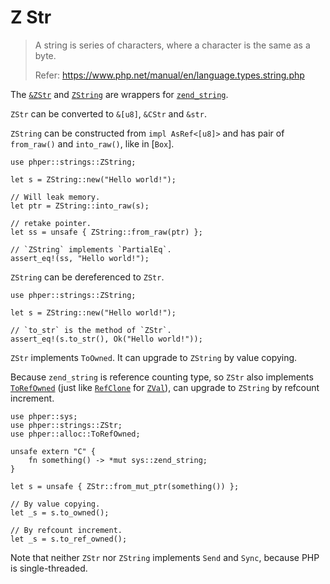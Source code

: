 # Z Str

> A string is series of characters, where a character is the same as a byte.
>
> Refer: <https://www.php.net/manual/en/language.types.string.php>

The [`&ZStr`](phper::strings::ZStr) and [`ZString`](phper::strings::ZString) are
wrappers for [`zend_string`](phper::sys::zend_string).

`ZStr` can be converted to `&[u8]`, `&CStr` and `&str`.

`ZString` can be constructed from `impl AsRef<[u8]>` and has pair of `from_raw()`
and `into_raw()`, like in [`Box`].

```rust,no_run
use phper::strings::ZString;

let s = ZString::new("Hello world!");

// Will leak memory.
let ptr = ZString::into_raw(s);

// retake pointer.
let ss = unsafe { ZString::from_raw(ptr) };

// `ZString` implements `PartialEq`.
assert_eq!(ss, "Hello world!");
```

`ZString` can be dereferenced to `ZStr`.

```rust,no_run
use phper::strings::ZString;

let s = ZString::new("Hello world!");

// `to_str` is the method of `ZStr`.
assert_eq!(s.to_str(), Ok("Hello world!"));
```

`ZStr` implements `ToOwned`. It can upgrade to `ZString` by value copying.

Because `zend_string` is reference counting type, so `ZStr` also implements
[`ToRefOwned`](phper::alloc::ToRefOwned) (just like
[`RefClone`](phper::alloc::RefClone) for [`ZVal`](phper::values::ZVal)), can
upgrade to `ZString` by refcount increment.

```rust,no_run
use phper::sys;
use phper::strings::ZStr;
use phper::alloc::ToRefOwned;

unsafe extern "C" {
    fn something() -> *mut sys::zend_string;
}

let s = unsafe { ZStr::from_mut_ptr(something()) };

// By value copying.
let _s = s.to_owned();

// By refcount increment.
let _s = s.to_ref_owned();
```

Note that neither `ZStr` nor `ZString` implements `Send` and `Sync`, because PHP
is single-threaded.
